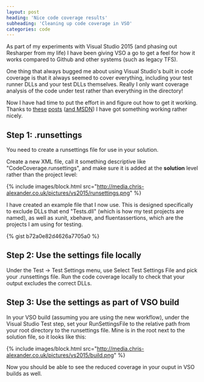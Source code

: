 ```yaml
---
layout: post
heading: 'Nice code coverage results'
subheading: 'Cleaning up code coverage in VSO'
categories: code
---
```


As part of my experiments with Visual Studio 2015 (and phasing out Resharper from my life) I have been giving VSO a go to get a feel for how it works compared to Github and other systems (such as legacy TFS).

One thing that always bugged me about using Visual Studio's built in code coverage is that it always seemed to cover everything, including your test runner DLLs and your test DLLs themselves. Really I only want coverage analysis of the code under test rather than everything in the directory!

Now I have had time to put the effort in and figure out how to get it working. Thanks to [these](http://geekswithblogs.net/terje/archive/2013/12/04/how-to-exclude-code-from-code-coverage-in-visual-studio.aspx) [posts](http://blogs.msdn.com/b/sudhakan/archive/2012/05/11/customizing-code-coverage-in-visual-studio-11.aspx) ([and MSDN](https://msdn.microsoft.com/en-gb/library/jj159530.aspx)) I have got something working rather nicely.

## Step 1: .runsettings

You need to create a runsettings file for use in your solution.

Create a new XML file, call it something descriptive like "CodeCoverage.runsettings", and make sure it is added at the **solution** level rather than the project level:

{% include images/block.html src="http://media.chris-alexander.co.uk/pictures/vs2015/runsettings.png" %}

I have created an example file that I now use. This is designed specifically to exclude DLLs that end "Tests.dll" (which is how my test projects are named), as well as xunit, xbehave, and fluentassertions, which are the projects I am using for testing.

{% gist b72a0e82d4626a7705a0 %}

## Step 2: Use the settings file locally

Under the Test -> Test Settings menu, use Select Test Settings File and pick your .runsettings file. Run the code coverage locally to check that your output excludes the correct DLLs.

## Step 3: Use the settings as part of VSO build

In your VSO build (assuming you are using the new workflow), under the Visual Studio Test step, set your RunSettingsFile to the relative path from your root directory to the runsettings file. Mine is in the root next to the solution file, so it looks like this:

{% include images/block.html src="http://media.chris-alexander.co.uk/pictures/vs2015/build.png" %}

Now you should be able to see the reduced coverage in your ouput in VSO builds as well.
